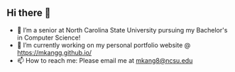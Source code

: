 ## Hi there 👋
- 🌱 I’m a senior at North Carolina State University pursuing my Bachelor's in Computer Science! 
- 🔭 I’m currently working on my personal portfolio website @ https://mkangg.github.io/
- 📫 How to reach me: Please email me at mkang8@ncsu.edu

<!--
**mkangg/mkangg** is a ✨ _special_ ✨ repository because its `README.md` (this file) appears on your GitHub profile.

Here are some ideas to get you started:

- 🔭 I’m currently working on ...
- 🌱 I’m currently learning ...
- 👯 I’m looking to collaborate on ...
- 🤔 I’m looking for help with ...
- 💬 Ask me about ...
- 📫 How to reach me: ...
- 😄 Pronouns: ...
- ⚡ Fun fact: ...
-->
